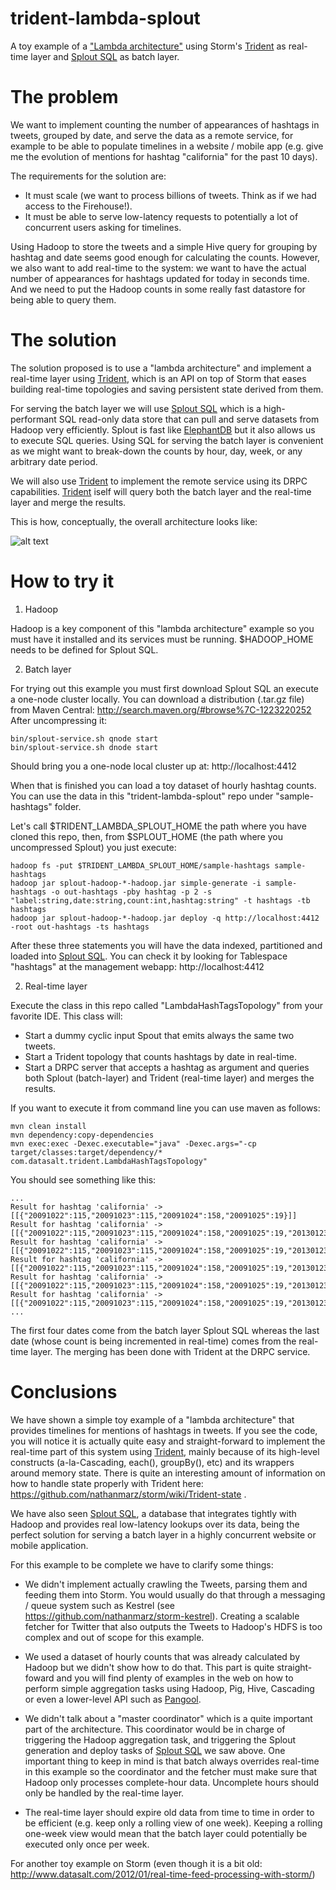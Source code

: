 trident-lambda-splout
=====================

A toy example of a ["Lambda architecture"](http://www.dzone.com/links/r/big_data_lambda_architecture.html) using Storm's [Trident](https://github.com/nathanmarz/storm/wiki/Trident-tutorial) 
as real-time layer and [Splout SQL](http://sploutsql.com) as batch layer.

The problem
===========

We want to implement counting the number of appearances of hashtags in tweets, grouped by date, and serve the data as a remote service,
 for example to be able to populate timelines in a website / mobile app (e.g. give me the evolution of mentions for hashtag "california" for
 the past 10 days).

The requirements for the solution are:
- It must scale (we want to process billions of tweets. Think as if we had access to the Firehouse!).
- It must be able to serve low-latency requests to potentially a lot of concurrent users asking for timelines.

Using Hadoop to store the tweets and a simple Hive query for grouping by hashtag and date seems good enough for calculating the counts.
However, we also want to add real-time to the system: we want to have the actual number of appearances for hashtags updated 
for today in seconds time. And we need to put the Hadoop counts in some really fast datastore for being able to query them. 

The solution
============

The solution proposed is to use a "lambda architecture" and implement a real-time layer using [Trident](https://github.com/nathanmarz/storm/wiki/Trident-tutorial), which is an API on top of Storm that eases
building real-time topologies and saving persistent state derived from them. 

For serving the batch layer we will use [Splout SQL](http://sploutsql.com) which is a high-performant SQL read-only data store that can pull and serve datasets
 from Hadoop very efficiently. Splout is fast like [ElephantDB](https://github.com/nathanmarz/elephantdb) but it also allows us to execute SQL queries. Using SQL for serving the batch
 layer is convenient as we might want to break-down the counts by hour, day, week, or any arbitrary date period.  
 
We will also use [Trident](https://github.com/nathanmarz/storm/wiki/Trident-tutorial) to implement the remote service using its DRPC capabilities. [Trident](https://github.com/nathanmarz/storm/wiki/Trident-tutorial) iself will query both the batch layer and the
real-time layer and merge the results.

This is how, conceptually, the overall architecture looks like:

![alt text](https://raw.github.com/pereferrera/trident-lambda-splout/master/TridentSploutArch-medium.png "Trident-Lambda-Splout Hashtag Counts Architecture")

How to try it
=============

1) Hadoop

Hadoop is a key component of this "lambda architecture" example so you must have it installed and its services
must be running. $HADOOP_HOME needs to be defined for Splout SQL.

2) Batch layer

For trying out this example you must first download Splout SQL an execute a one-node cluster locally.
You can download a distribution (.tar.gz file) from Maven Central: http://search.maven.org/#browse%7C-1223220252
After uncompressing it:

	bin/splout-service.sh qnode start
	bin/splout-service.sh dnode start

Should bring you a one-node local cluster up at: http://localhost:4412

When that is finished you can load a toy dataset of hourly hashtag counts. 
You can use the data in this "trident-lambda-splout" repo under "sample-hashtags" folder.

Let's call $TRIDENT_LAMBDA_SPLOUT_HOME the path where you have cloned this repo, then, 
from $SPLOUT_HOME (the path where you uncompressed Splout) you just execute:

	hadoop fs -put $TRIDENT_LAMBDA_SPLOUT_HOME/sample-hashtags sample-hashtags
	hadoop jar splout-hadoop-*-hadoop.jar simple-generate -i sample-hashtags -o out-hashtags -pby hashtag -p 2 -s "label:string,date:string,count:int,hashtag:string" -t hashtags -tb hashtags
	hadoop jar splout-hadoop-*-hadoop.jar deploy -q http://localhost:4412 -root out-hashtags -ts hashtags
	
After these three statements you will have the data indexed, partitioned and loaded into [Splout SQL](http://sploutsql.com). 
You can check it by looking for Tablespace "hashtags" at the management webapp: http://localhost:4412

2) Real-time layer

Execute the class in this repo called "LambdaHashTagsTopology" from your favorite IDE. This class will:
- Start a dummy cyclic input Spout that emits always the same two tweets.   
- Start a Trident topology that counts hashtags by date in real-time.
- Start a DRPC server that accepts a hashtag as argument and queries both Splout (batch-layer) and Trident (real-time layer) and merges the
results.

If you want to execute it from command line you can use maven as follows:

	mvn clean install
	mvn dependency:copy-dependencies
	mvn exec:exec -Dexec.executable="java" -Dexec.args="-cp target/classes:target/dependency/* com.datasalt.trident.LambdaHashTagsTopology"

You should see something like this:

	...
	Result for hashtag 'california' -> [[{"20091022":115,"20091023":115,"20091024":158,"20091025":19}]]
	Result for hashtag 'california' -> [[{"20091022":115,"20091023":115,"20091024":158,"20091025":19,"20130123":76}]]
	Result for hashtag 'california' -> [[{"20091022":115,"20091023":115,"20091024":158,"20091025":19,"20130123":136}]]
	Result for hashtag 'california' -> [[{"20091022":115,"20091023":115,"20091024":158,"20091025":19,"20130123":192}]]
	Result for hashtag 'california' -> [[{"20091022":115,"20091023":115,"20091024":158,"20091025":19,"20130123":232}]]
	Result for hashtag 'california' -> [[{"20091022":115,"20091023":115,"20091024":158,"20091025":19,"20130123":286}]]
	...
	
The first four dates come from the batch layer Splout SQL whereas the last date (whose count is being incremented in real-time) comes from the real-time layer.
The merging has been done with Trident at the DRPC service.

Conclusions
===========

We have shown a simple toy example of a "lambda architecture" that provides timelines for mentions of hashtags in tweets.
If you see the code, you will notice it is actually quite easy and straight-forward to implement the real-time part of this system
using [Trident](https://github.com/nathanmarz/storm/wiki/Trident-tutorial), mainly because of its high-level constructs (a-la-Cascading, each(), groupBy(), etc) and its wrappers around memory
state. There is quite an interesting amount of information on how to handle state properly with Trident here: https://github.com/nathanmarz/storm/wiki/Trident-state .
 
We have also seen [Splout SQL](http://sploutsql.com), a database that integrates tightly with Hadoop and provides real low-latency lookups over its data,
being the perfect solution for serving a batch layer in a highly concurrent website or mobile application.

For this example to be complete we have to clarify some things:

- We didn't implement actually crawling the Tweets, parsing them and feeding them into Storm. 
You would usually do that through a messaging / queue system such as Kestrel (see https://github.com/nathanmarz/storm-kestrel). 
Creating a scalable fetcher for Twitter that also outputs the Tweets to Hadoop's HDFS is too complex and out of scope for this example.

- We used a dataset of hourly counts that was already calculated by Hadoop but we didn't show how to do that. 
This part is quite straight-foward and you will find plenty of examples in the web on how to perform simple aggregation tasks 
using Hadoop, Pig, Hive, Cascading or even a lower-level API such as [Pangool](http://pangool.net/).

- We didn't talk about a "master coordinator" which is a quite important part of the architecture. This coordinator would be in charge
of triggering the Hadoop aggregation task, and triggering the Splout generation and deploy tasks of [Splout SQL](http://sploutsql.com) we saw above.
One important thing to keep in mind is that batch always overrides real-time in this example so the coordinator and the fetcher must
make sure that Hadoop only processes complete-hour data. Uncomplete hours should only be handled by the real-time layer.

- The real-time layer should expire old data from time to time in order to be efficient (e.g. keep only a rolling view of one week).
Keeping a rolling one-week view would mean that the batch layer could potentially be executed only once per week. 

For another toy example on Storm (even though it is a bit old: http://www.datasalt.com/2012/01/real-time-feed-processing-with-storm/)
